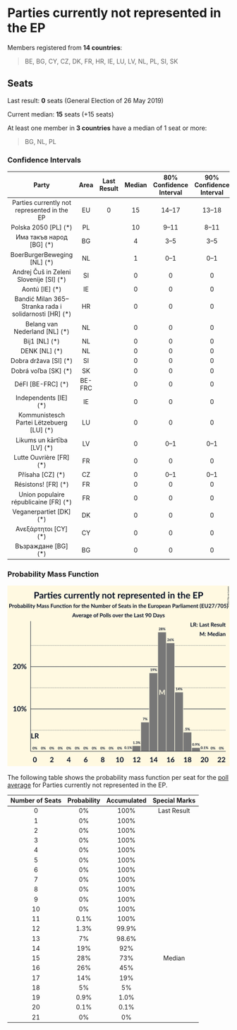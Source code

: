# Parties currently not represented in the EP

Members registered from **14 countries**:

> BE, BG, CY, CZ, DK, FR, HR, IE, LU, LV, NL, PL, SI, SK

## Seats

Last result: **0** seats (General Election of 26 May 2019)

Current median: **15** seats (+15 seats)

At least one member in **3 countries** have a median of 1 seat or more:

> BG, NL, PL

### Confidence Intervals

| Party | Area | Last Result | Median | 80% Confidence Interval | 90% Confidence Interval | 95% Confidence Interval | 99% Confidence Interval |
|:-----:|:----:|:-----------:|:------:|:-----------------------:|:-----------------------:|:-----------------------:|:-----------------------:|
| Parties currently not represented in the EP | EU | 0 | 15 | 14–17 | 13–18 | 13–18 | 12–19 |
| Polska 2050 [PL] (*) | PL | | 10 | 9–11 | 8–11 | 8–12 | 8–12 |
| Има такъв народ [BG] (*) | BG | | 4 | 3–5 | 3–5 | 3–5 | 3–5 |
| BoerBurgerBeweging [NL] (*) | NL | | 1 | 0–1 | 0–1 | 0–1 | 0–1 |
| Andrej Čuš in Zeleni Slovenije [SI] (*) | SI | | 0 | 0 | 0 | 0 | 0 |
| Aontú [IE] (*) | IE | | 0 | 0 | 0 | 0 | 0 |
| Bandić Milan 365–Stranka rada i solidarnosti [HR] (*) | HR | | 0 | 0 | 0 | 0 | 0 |
| Belang van Nederland [NL] (*) | NL | | 0 | 0 | 0 | 0 | 0 |
| Bij1 [NL] (*) | NL | | 0 | 0 | 0 | 0 | 0 |
| DENK [NL] (*) | NL | | 0 | 0 | 0 | 0 | 0 |
| Dobra država [SI] (*) | SI | | 0 | 0 | 0 | 0 | 0 |
| Dobrá voľba [SK] (*) | SK | | 0 | 0 | 0 | 0 | 0 |
| DéFI [BE-FRC] (*) | BE-FRC | | 0 | 0 | 0 | 0 | 0 |
| Independents [IE] (*) | IE | | 0 | 0 | 0 | 0–1 | 0–1 |
| Kommunistesch Partei Lëtzebuerg [LU] (*) | LU | | 0 | 0 | 0 | 0 | 0 |
| Likums un kārtība [LV] (*) | LV | | 0 | 0–1 | 0–1 | 0–1 | 0–1 |
| Lutte Ouvrière [FR] (*) | FR | | 0 | 0 | 0 | 0 | 0 |
| Přísaha [CZ] (*) | CZ | | 0 | 0–1 | 0–1 | 0–1 | 0–2 |
| Résistons! [FR] (*) | FR | | 0 | 0 | 0 | 0 | 0 |
| Union populaire républicaine [FR] (*) | FR | | 0 | 0 | 0 | 0 | 0 |
| Veganerpartiet [DK] (*) | DK | | 0 | 0 | 0 | 0 | 0 |
| Ανεξάρτητοι [CY] (*) | CY | | 0 | 0 | 0 | 0 | 0 |
| Възраждане [BG] (*) | BG | | 0 | 0 | 0 | 0 | 0–1 |

### Probability Mass Function

![Graph with seats probability mass function not yet produced](average-2021-08-31-seats-pmf-partiescurrentlynotrepresentedintheep.png "Seats Probability Mass Function")

The following table shows the probability mass function per seat for the [poll average](average-2021-08-31.html) for Parties currently not represented in the EP.

| Number of Seats | Probability | Accumulated | Special Marks |
|:---------------:|:-----------:|:-----------:|:-------------:|
| 0 | 0% | 100% | Last Result |
| 1 | 0% | 100% |  |
| 2 | 0% | 100% |  |
| 3 | 0% | 100% |  |
| 4 | 0% | 100% |  |
| 5 | 0% | 100% |  |
| 6 | 0% | 100% |  |
| 7 | 0% | 100% |  |
| 8 | 0% | 100% |  |
| 9 | 0% | 100% |  |
| 10 | 0% | 100% |  |
| 11 | 0.1% | 100% |  |
| 12 | 1.3% | 99.9% |  |
| 13 | 7% | 98.6% |  |
| 14 | 19% | 92% |  |
| 15 | 28% | 73% | Median |
| 16 | 26% | 45% |  |
| 17 | 14% | 19% |  |
| 18 | 5% | 5% |  |
| 19 | 0.9% | 1.0% |  |
| 20 | 0.1% | 0.1% |  |
| 21 | 0% | 0% |  |


